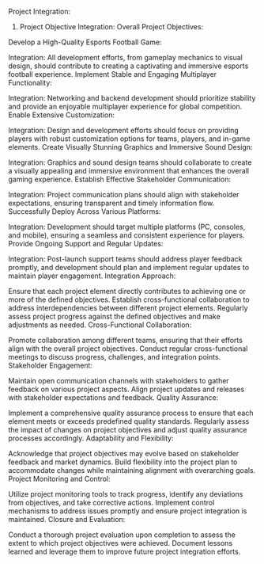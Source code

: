 Project Integration:

1. Project Objective Integration:
Overall Project Objectives:

Develop a High-Quality Esports Football Game:

Integration: All development efforts, from gameplay mechanics to visual design, should contribute to creating a captivating and immersive esports football experience.
Implement Stable and Engaging Multiplayer Functionality:

Integration: Networking and backend development should prioritize stability and provide an enjoyable multiplayer experience for global competition.
Enable Extensive Customization:

Integration: Design and development efforts should focus on providing players with robust customization options for teams, players, and in-game elements.
Create Visually Stunning Graphics and Immersive Sound Design:

Integration: Graphics and sound design teams should collaborate to create a visually appealing and immersive environment that enhances the overall gaming experience.
Establish Effective Stakeholder Communication:

Integration: Project communication plans should align with stakeholder expectations, ensuring transparent and timely information flow.
Successfully Deploy Across Various Platforms:

Integration: Development should target multiple platforms (PC, consoles, and mobile), ensuring a seamless and consistent experience for players.
Provide Ongoing Support and Regular Updates:

Integration: Post-launch support teams should address player feedback promptly, and development should plan and implement regular updates to maintain player engagement.
Integration Approach:

Ensure that each project element directly contributes to achieving one or more of the defined objectives.
Establish cross-functional collaboration to address interdependencies between different project elements.
Regularly assess project progress against the defined objectives and make adjustments as needed.
Cross-Functional Collaboration:

Promote collaboration among different teams, ensuring that their efforts align with the overall project objectives.
Conduct regular cross-functional meetings to discuss progress, challenges, and integration points.
Stakeholder Engagement:

Maintain open communication channels with stakeholders to gather feedback on various project aspects.
Align project updates and releases with stakeholder expectations and feedback.
Quality Assurance:

Implement a comprehensive quality assurance process to ensure that each element meets or exceeds predefined quality standards.
Regularly assess the impact of changes on project objectives and adjust quality assurance processes accordingly.
Adaptability and Flexibility:

Acknowledge that project objectives may evolve based on stakeholder feedback and market dynamics.
Build flexibility into the project plan to accommodate changes while maintaining alignment with overarching goals.
Project Monitoring and Control:

Utilize project monitoring tools to track progress, identify any deviations from objectives, and take corrective actions.
Implement control mechanisms to address issues promptly and ensure project integration is maintained.
Closure and Evaluation:

Conduct a thorough project evaluation upon completion to assess the extent to which project objectives were achieved.
Document lessons learned and leverage them to improve future project integration efforts.